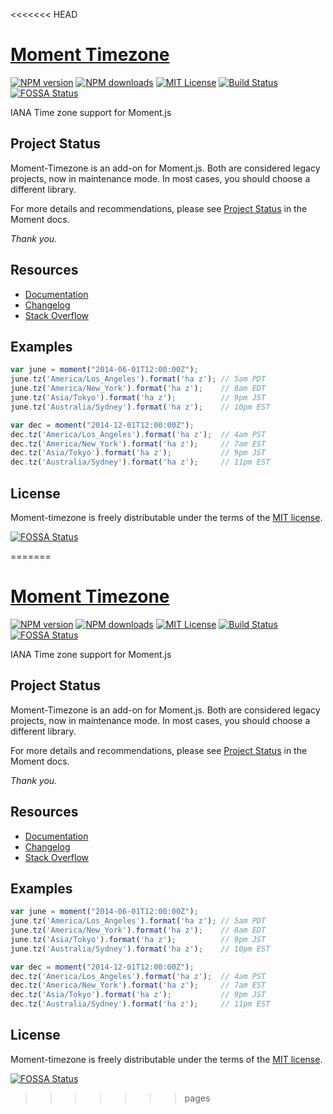 <<<<<<< HEAD
# [Moment Timezone](http://momentjs.com/timezone/)

[![NPM version][npm-version-image]][npm-url]
[![NPM downloads][npm-downloads-image]][npm-download-url]
[![MIT License][license-image]][license-url]
[![Build Status][ci-image]][ci-url]
[![FOSSA Status][fossa-badge-image]][fossa-badge-url]

IANA Time zone support for Moment.js

## Project Status

Moment-Timezone is an add-on for Moment.js.  Both are considered legacy projects, now in maintenance mode.  In most cases, you should choose a different library.

For more details and recommendations, please see [Project Status](https://momentjs.com/docs/#/-project-status/) in the Moment docs.

*Thank you.*

## Resources

- [Documentation](https://momentjs.com/timezone/docs/)
- [Changelog](changelog.md)
- [Stack Overflow](https://stackoverflow.com/questions/tagged/moment-timezone)

## Examples

```js
var june = moment("2014-06-01T12:00:00Z");
june.tz('America/Los_Angeles').format('ha z'); // 5am PDT
june.tz('America/New_York').format('ha z');    // 8am EDT
june.tz('Asia/Tokyo').format('ha z');          // 9pm JST
june.tz('Australia/Sydney').format('ha z');    // 10pm EST

var dec = moment("2014-12-01T12:00:00Z");
dec.tz('America/Los_Angeles').format('ha z');  // 4am PST
dec.tz('America/New_York').format('ha z');     // 7am EST
dec.tz('Asia/Tokyo').format('ha z');           // 9pm JST
dec.tz('Australia/Sydney').format('ha z');     // 11pm EST
```

## License

Moment-timezone is freely distributable under the terms of the [MIT license][license-url].

[![FOSSA Status][fossa-large-image]][fossa-large-url]


[license-image]: https://img.shields.io/badge/license-MIT-blue.svg?style=flat
[license-url]: LICENSE

[npm-url]: https://npmjs.org/package/moment-timezone
[npm-version-image]: https://img.shields.io/npm/v/moment-timezone.svg?style=flat

[npm-downloads-image]: https://img.shields.io/npm/dm/moment-timezone.svg?style=flat
[npm-download-url]: https://npmcharts.com/compare/moment-timezone?minimal=true

[ci-url]: https://github.com/moment/moment-timezone/actions/workflows/tests.yml?query=branch%253Adevelop
[ci-image]: https://github.com/moment/moment-timezone/actions/workflows/tests.yml/badge.svg?query=branch%253Adevelop

[fossa-badge-image]: https://app.fossa.io/api/projects/git%2Bhttps%3A%2F%2Fgithub.com%2Fmoment%2Fmoment-timezone.svg?type=shield
[fossa-badge-url]: https://app.fossa.io/projects/git%2Bhttps%3A%2F%2Fgithub.com%2Fmoment%2Fmoment-timezone?ref=badge_shield

[fossa-large-image]: https://app.fossa.io/api/projects/git%2Bhttps%3A%2F%2Fgithub.com%2Fmoment%2Fmoment-timezone.svg?type=large
[fossa-large-url]: https://app.fossa.io/projects/git%2Bhttps%3A%2F%2Fgithub.com%2Fmoment%2Fmoment-timezone?ref=badge_large
=======
# [Moment Timezone](http://momentjs.com/timezone/)

[![NPM version][npm-version-image]][npm-url]
[![NPM downloads][npm-downloads-image]][npm-download-url]
[![MIT License][license-image]][license-url]
[![Build Status][ci-image]][ci-url]
[![FOSSA Status][fossa-badge-image]][fossa-badge-url]

IANA Time zone support for Moment.js

## Project Status

Moment-Timezone is an add-on for Moment.js.  Both are considered legacy projects, now in maintenance mode.  In most cases, you should choose a different library.

For more details and recommendations, please see [Project Status](https://momentjs.com/docs/#/-project-status/) in the Moment docs.

*Thank you.*

## Resources

- [Documentation](https://momentjs.com/timezone/docs/)
- [Changelog](changelog.md)
- [Stack Overflow](https://stackoverflow.com/questions/tagged/moment-timezone)

## Examples

```js
var june = moment("2014-06-01T12:00:00Z");
june.tz('America/Los_Angeles').format('ha z'); // 5am PDT
june.tz('America/New_York').format('ha z');    // 8am EDT
june.tz('Asia/Tokyo').format('ha z');          // 9pm JST
june.tz('Australia/Sydney').format('ha z');    // 10pm EST

var dec = moment("2014-12-01T12:00:00Z");
dec.tz('America/Los_Angeles').format('ha z');  // 4am PST
dec.tz('America/New_York').format('ha z');     // 7am EST
dec.tz('Asia/Tokyo').format('ha z');           // 9pm JST
dec.tz('Australia/Sydney').format('ha z');     // 11pm EST
```

## License

Moment-timezone is freely distributable under the terms of the [MIT license][license-url].

[![FOSSA Status][fossa-large-image]][fossa-large-url]


[license-image]: https://img.shields.io/badge/license-MIT-blue.svg?style=flat
[license-url]: LICENSE

[npm-url]: https://npmjs.org/package/moment-timezone
[npm-version-image]: https://img.shields.io/npm/v/moment-timezone.svg?style=flat

[npm-downloads-image]: https://img.shields.io/npm/dm/moment-timezone.svg?style=flat
[npm-download-url]: https://npmcharts.com/compare/moment-timezone?minimal=true

[ci-url]: https://github.com/moment/moment-timezone/actions/workflows/tests.yml?query=branch%253Adevelop
[ci-image]: https://github.com/moment/moment-timezone/actions/workflows/tests.yml/badge.svg?query=branch%253Adevelop

[fossa-badge-image]: https://app.fossa.io/api/projects/git%2Bhttps%3A%2F%2Fgithub.com%2Fmoment%2Fmoment-timezone.svg?type=shield
[fossa-badge-url]: https://app.fossa.io/projects/git%2Bhttps%3A%2F%2Fgithub.com%2Fmoment%2Fmoment-timezone?ref=badge_shield

[fossa-large-image]: https://app.fossa.io/api/projects/git%2Bhttps%3A%2F%2Fgithub.com%2Fmoment%2Fmoment-timezone.svg?type=large
[fossa-large-url]: https://app.fossa.io/projects/git%2Bhttps%3A%2F%2Fgithub.com%2Fmoment%2Fmoment-timezone?ref=badge_large
>>>>>>> pages
